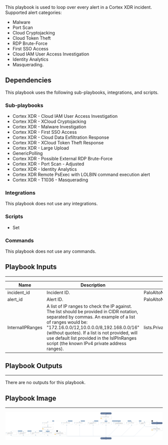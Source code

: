 This playbook is used to loop over every alert in a Cortex XDR incident. 
Supported alert categories:
- Malware
- Port Scan
- Cloud Cryptojacking
- Cloud Token Theft
- RDP Brute-Force
- First SSO Access
- Cloud IAM User Access Investigation
- Identity Analytics
- Masquerading.

## Dependencies

This playbook uses the following sub-playbooks, integrations, and scripts.

### Sub-playbooks

* Cortex XDR - Cloud IAM User Access Investigation
* Cortex XDR - XCloud Cryptojacking
* Cortex XDR - Malware Investigation
* Cortex XDR - First SSO Access
* Cortex XDR - Cloud Data Exfiltration Response
* Cortex XDR - XCloud Token Theft Response
* Cortex XDR - Large Upload
* GenericPolling
* Cortex XDR - Possible External RDP Brute-Force
* Cortex XDR - Port Scan - Adjusted
* Cortex XDR - Identity Analytics
* Cortex XDR Remote PsExec with LOLBIN command execution alert
* Cortex XDR - T1036 - Masquerading

### Integrations

This playbook does not use any integrations.

### Scripts

* Set

### Commands

This playbook does not use any commands.

## Playbook Inputs

---

| **Name** | **Description** | **Default Value** | **Required** |
| --- | --- | --- | --- |
| incident_id | Incident ID. | PaloAltoNetworksXDR.Incident.incident_id | Optional |
| alert_id | Alert ID. | PaloAltoNetworksXDR.Incident.alerts.alert_id | Optional |
| InternalIPRanges | A list of IP ranges to check the IP against. The list should be provided in CIDR notation, separated by commas. An example of a list of ranges would be: "172.16.0.0/12,10.0.0.0/8,192.168.0.0/16" \(without quotes\). If a list is not provided, will use default list provided in the IsIPInRanges script \(the known IPv4 private address ranges\). | lists.PrivateIPs | Optional |

## Playbook Outputs

---
There are no outputs for this playbook.

## Playbook Image

---

![Cortex XDR Alerts Handling v2](../doc_files/Cortex_XDR_Alerts_Handling_v2.png)
